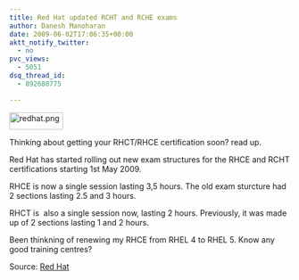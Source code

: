 ```yaml
---
title: Red Hat updated RCHT and RCHE exams
author: Danesh Manoharan
date: 2009-06-02T17:06:35+00:00
aktt_notify_twitter:
  - no
pvc_views:
  - 5051
dsq_thread_id:
  - 892680775

---
```

[<img loading="lazy" class="alignnone size-full wp-image-97" title="redhat.png" src="/wp-content/uploads/2007/03/redhat.png" alt="redhat.png" width="96" height="31" />][1]

Thinking about getting your RHCT/RHCE certification soon? read up.

Red Hat has started rolling out new exam structures for the RHCE and RCHT certifications starting 1st May 2009.

RHCE is now a single session lasting 3,5 hours. The old exam sturcture had 2 sections lasting 2.5 and 3 hours.

RHCT is  also a single session now, lasting 2 hours. Previously, it was made up of 2 sections lasting 1 and 2 hours.

Been thinkning of renewing my RHCE from RHEL 4 to RHEL 5. Know any good training centres?

Source: [Red Hat][2]

 [1]: /wp-content/uploads/2007/03/redhat.png
 [2]: http://www.redhat.com/certification/faq/